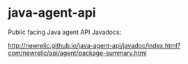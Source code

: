 # java-agent-api

Public facing Java agent API Javadocs:

http://newrelic.github.io/java-agent-api/javadoc/index.html?com/newrelic/api/agent/package-summary.html

